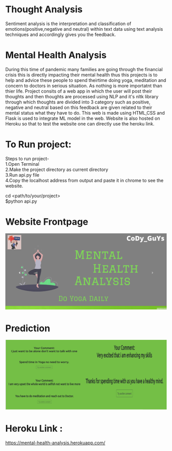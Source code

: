 # Thought Analysis

Sentiment analysis is the interpretation and classification of emotions(positive,negative and neutral) within text data using text analysis techniques and accordingly gives you the feedback.

# Mental Health Analysis

During this time of pandemic many families are going through the financial crisis this is directly impacting their mental health thus this projects is to help and advice these people to spend theirtime doing yoga, meditation and concern to doctors in serious situation. As nothing is more importatnt than thier life. Project consits of a web app in which the user will post their thoughts and then
thoughts are processed using NLP and it's nltk library through which thoughts are divided into 3 category such as positive, negative and neutral based on this feedback are given related to their mental status what they have to do. This web is made using HTML,CSS and Flask is used to integrate ML model in the web. Website is also hosted on Heroku so that to test the website one can directly use the heroku link.

# To Run project:

  Steps to run project-<br>
  1.Open Terminal<br>
  2.Make the project directory as current directory<br>
  3.Run api.py file<br>
  4.Copy the localhost address from output and paste it in chrome to see the website.<br>

  cd <path/to/your/project><br>
  $python api.py<br>

# Website Frontpage

![](web.png)

# Prediction

![](analysis.png)

# Heroku Link : 
  https://mental-health-analysis.herokuapp.com/ 
